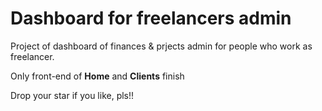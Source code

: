 # Dashboard for freelancers admin

Project of dashboard of finances & prjects admin for people who work as freelancer.

Only front-end of **Home** and **Clients** finish

Drop your star if you like, pls!!

